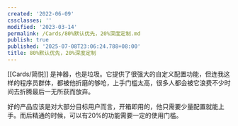 ```yaml
---
created: '2022-06-09'
cssclasses: ''
modified: '2023-03-14'
permalink: /Cards/80%默认优先，20%深度定制.md
publish: true
published: '2025-07-08T23:06:24.788+08:00'
title: 80%默认优先，20%深度定制
---
```

[[Cards/简悦]] 是神器，也是垃圾。它提供了很强大的自定义配置功能，但连我这样的程序员群体，都被他折磨的够呛，上手门槛太高，很多人都会被它浪费不少时间去折腾最后一无所获而放弃。

好的产品应该是对大部分目标用户而言，开箱即用的，他只需要少量配置就能上手。而后精通的时候，可以有20%的功能需要一定的使用门槛。